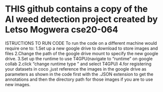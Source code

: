 # THIS github contains a copy of the AI weed detection project created by Letso Mogwera cse20-064 
ISTRUCTIONS TO RUN CODE
To run the code on a different machine would require one to:
1.Set up a new google drive to download to store images and files
2.Change the path of the google drive mount to specify the new google drive.
3.Set up the runtime to use T4GPU(navigate to “runtime” on google collab 2.click “change runtime type ” and select T4GPU) 
4.for registering your datasets in coco ,just reference the  images in the google drive as parameters as shown in the code first with the .JSON extension to get the annotations and then the directory path for those images if you are to use new images.
